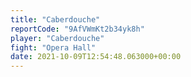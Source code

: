 ```yaml
---
title: "Caberdouche"
reportCode: "9AfVWmKt2b34yk8h"
player: "Caberdouche"
fight: "Opera Hall"
date: 2021-10-09T12:54:48.063000+00:00
---
```

